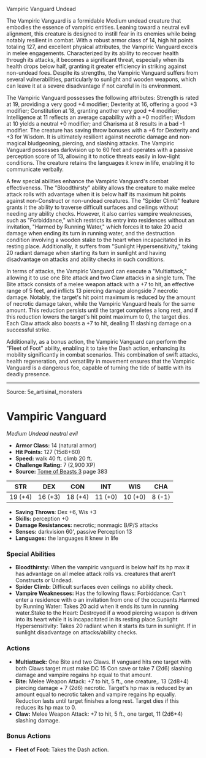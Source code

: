 <MonsterName/>Vampiric Vanguard</MonsterName>
<CreatureType/>Undead</CreatureType>

<summary>The Vampiric Vanguard is a formidable Medium undead creature that embodies the essence of vampiric entities. Leaning toward a neutral evil alignment, this creature is designed to instill fear in its enemies while being notably resilient in combat. With a robust armor class of 14, high hit points totaling 127, and excellent physical attributes, the Vampiric Vanguard excels in melee engagements. Characterized by its ability to recover health through its attacks, it becomes a significant threat, especially when its health drops below half, granting it greater efficiency in striking against non-undead foes. Despite its strengths, the Vampiric Vanguard suffers from several vulnerabilities, particularly to sunlight and wooden weapons, which can leave it at a severe disadvantage if not careful in its environment.</summary>

<detail>

The Vampiric Vanguard possesses the following attributes: Strength is rated at 19, providing a very good +4 modifier; Dexterity at 16, offering a good +3 modifier; Constitution at 18, granting another very good +4 modifier; Intelligence at 11 reflects an average capability with a +0 modifier; Wisdom at 10 yields a neutral +0 modifier; and Charisma at 8 results in a bad -1 modifier. The creature has saving throw bonuses with a +6 for Dexterity and +3 for Wisdom. It is ultimately resilient against necrotic damage and non-magical bludgeoning, piercing, and slashing attacks. The Vampiric Vanguard possesses darkvision up to 60 feet and operates with a passive perception score of 13, allowing it to notice threats easily in low-light conditions. The creature retains the languages it knew in life, enabling it to communicate verbally.

A few special abilities enhance the Vampiric Vanguard's combat effectiveness. The "Bloodthirsty" ability allows the creature to make melee attack rolls with advantage when it is below half its maximum hit points against non-Construct or non-undead creatures. The "Spider Climb" feature grants it the ability to traverse difficult surfaces and ceilings without needing any ability checks. However, it also carries vampire weaknesses, such as "Forbiddance," which restricts its entry into residences without an invitation, "Harmed by Running Water," which forces it to take 20 acid damage when ending its turn in running water, and the destruction condition involving a wooden stake to the heart when incapacitated in its resting place. Additionally, it suffers from "Sunlight Hypersensitivity," taking 20 radiant damage when starting its turn in sunlight and having disadvantage on attacks and ability checks in such conditions.

In terms of attacks, the Vampiric Vanguard can execute a "Multiattack," allowing it to use one Bite attack and two Claw attacks in a single turn. The Bite attack consists of a melee weapon attack with a +7 to hit, an effective range of 5 feet, and inflicts 13 piercing damage alongside 7 necrotic damage. Notably, the target's hit point maximum is reduced by the amount of necrotic damage taken, while the Vampiric Vanguard heals for the same amount. This reduction persists until the target completes a long rest, and if this reduction lowers the target's hit point maximum to 0, the target dies. Each Claw attack also boasts a +7 to hit, dealing 11 slashing damage on a successful strike.

Additionally, as a bonus action, the Vampiric Vanguard can perform the "Fleet of Foot" ability, enabling it to take the Dash action, enhancing its mobility significantly in combat scenarios. This combination of swift attacks, health regeneration, and versatility in movement ensures that the Vampiric Vanguard is a dangerous foe, capable of turning the tide of battle with its deadly presence.</detail>



---

Source: 5e_artisinal_monsters

# Vampiric Vanguard

*Medium* *Undead* *neutral evil*

- **Armor Class:** 14 (natural armor)
- **Hit Points:** 127 (15d8+60)
- **Speed:** walk 40 ft. climb 20 ft.
- **Challenge Rating:** 7 (2,900 XP)
- **Source:** [Tome of Beasts 3](https://koboldpress.com/kpstore/product/tome-of-beasts-3-for-5th-edition/) page 383

| STR | DEX | CON | INT | WIS | CHA |
| --- | --- | --- | --- | --- | --- |
| 19 (+4) | 16 (+3) | 18 (+4) | 11 (+0) | 10 (+0) | 8 (-1) |

- **Saving Throws**: Dex +6, Wis +3
- **Skills:** perception +0
- **Damage Resistances:** necrotic; nonmagic B/P/S attacks
- **Senses:** darkvision 60', passive Perception 13
- **Languages:** the languages it knew in life

### Special Abilities

- **Bloodthirsty:** When the vampiric vanguard is below half its hp max it has advantage on all melee attack rolls vs. creatures that aren’t Constructs or Undead.
- **Spider Climb:** Difficult surfaces even ceilings no ability check.
- **Vampire Weaknesses:** Has the following flaws: Forbiddance: Can't enter a residence with o an invitation from one of the occupants.Harmed by Running Water: Takes 20 acid when it ends its turn in running water.Stake to the Heart: Destroyed if a wood piercing weapon is driven into its heart while it is incapacitated in its resting place.Sunlight Hypersensitivity: Takes 20 radiant when it starts its turn in sunlight. If in sunlight disadvantage on attacks/ability checks.

### Actions

- **Multiattack:** One Bite and two Claws. If vanguard hits one target with both Claws target must make DC 15 Con save or take 7 (2d6) slashing damage and vampire regains hp equal to that amount.
- **Bite:** Melee Weapon Attack: +7 to hit, 5 ft., one creature,. 13 (2d8+4) piercing damage + 7 (2d6) necrotic. Target's hp max is reduced by an amount equal to necrotic taken and vampire regains hp equally. Reduction lasts until target finishes a long rest. Target dies if this reduces its hp max to 0.
- **Claw:** Melee Weapon Attack: +7 to hit, 5 ft., one target, 11 (2d6+4) slashing damage.

### Bonus Actions

- **Fleet of Foot:** Takes the Dash action.




